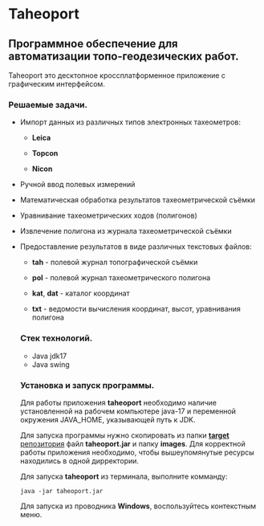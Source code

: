 # Taheoport

## Программное обеспечение для автоматизации топо-геодезических работ.

Taheoport это десктопное кроссплатформенное приложение с графическим интерфейсом.

### Решаемые задачи.

- Импорт данных из различных типов электронных тахеометров:

    - **Leica**

    - **Topcon**

    - **Nicon**
    
- Ручной ввод полевых измерений

- Математическая обработка результатов тахеометрической съёмки

- Уравнивание тахеометрических ходов (полигонов)

- Извлечение полигона из журнала тахеометрической съёмки

- Предоставление результатов в виде различных текстовых файлов:

    - **tah** - полевой журнал топографической съёмки

    - **pol** - полевой журнал тахеометрического полигона

    - **kat**, **dat** - каталог координат

    - **txt** - ведомости вычисления координат, высот, уравнивания полигона

    ### Стек технологий.

    - Java jdk17
    - Java swing

    ### Установка и запуск программы.

    Для работы приложения **taheoport** необходимо наличие установленной на рабочем компьютере java-17 и переменной окружения JAVA_HOME, указывающей путь к JDK.

    Для запуска программы нужно скопировать из папки [**target** репозитория](https://github.com/AndrewNizovkin/Taheoport/tree/main/target) файл **taheoport.jar** и папку **images**. Для корректной работы приложения необходимо, чтобы вышеупомянутые ресурсы находились в одной дирректории.

    Для запуска **taheoport** из терминала, выполните комманду:

    ```shell
    java -jar taheoport.jar
    ```

    Для запуска из проводника **Windows**, воспользуйтесь контекстным меню.




